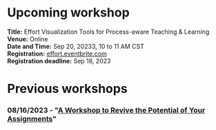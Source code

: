 # Upcoming workshop
**Title:** Effort Visualization Tools for Process-aware Teaching & Learning  
**Venue:** Online  
**Date and Time:** Sep 20, 20233, 10 to 11 AM CST  
**Registration:** [effort.eventbrite.com](effort.eventbrite.com)    
**Registration deadline:** Sep 18, 2023  

# Previous workshops
### 08/16/2023 - "[A Workshop to Revive the Potential of Your Assignments](./2023-08-16/)"
